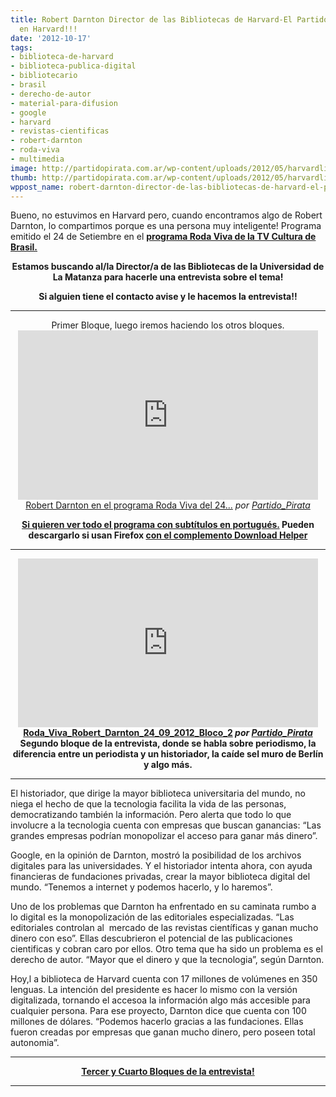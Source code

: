 ```yaml
---
title: Robert Darnton Director de las Bibliotecas de Harvard-El Partido Pirata también
  en Harvard!!!
date: '2012-10-17'
tags:
- biblioteca-de-harvard
- biblioteca-publica-digital
- bibliotecario
- brasil
- derecho-de-autor
- material-para-difusion
- google
- harvard
- revistas-cientificas
- robert-darnton
- roda-viva
- multimedia
image: http://partidopirata.com.ar/wp-content/uploads/2012/05/harvardlibrary.jpg
thumb: http://partidopirata.com.ar/wp-content/uploads/2012/05/harvardlibrary-150x150.jpg
wppost_name: robert-darnton-director-de-las-bibliotecas-de-harvard-el-partido-pirata-tambien-en-harvard
---
```


Bueno, no estuvimos en Harvard pero, cuando encontramos algo de Robert Darnton, lo compartimos porque es una persona muy inteligente!
Programa emitido el 24 de Setiembre en el <strong><a href="http://tvcultura.cmais.com.br/rodaviva/roda-viva-recebe-robert-darnton" target="_blank">programa Roda Viva de la TV Cultura de Brasil.</a></strong>
<p style="text-align: center;"><strong>Estamos buscando al/la Director/a de las Bibliotecas de la Universidad de La Matanza para hacerle una entrevista sobre el tema!</strong></p>
<p style="text-align: center;"><strong>Si alguien tiene el contacto avise y le hacemos la entrevista!!</strong></p>


<hr />

<center>Primer Bloque, luego iremos haciendo los otros bloques.</center><center>
<iframe src="http://www.dailymotion.com/embed/video/xudzho" frameborder="0" width="480" height="271"></iframe>
<a href="http://www.dailymotion.com/video/xudzho_robert-darnton-en-el-programa-roda-viva-del-24-09-primer-bloque_news" target="_blank">Robert Darnton en el programa Roda Viva del 24...</a> <em>por <a href="http://www.dailymotion.com/Partido_Pirata" target="_blank">Partido_Pirata</a></em></center>
<p style="text-align: center;"><strong><a href="http://youtu.be/MKOxc6x3yeU" target="_blank">Si quieren ver todo el programa con subtítulos en portugués.</a>
Pueden descargarlo si usan Firefox <a href="https://addons.mozilla.org/es/firefox/addon/video-downloadhelper/" target="_blank">con el complemento Download Helper</a></strong></p>


<hr />
<p style="text-align: center;"><iframe src="http://www.dailymotion.com/embed/video/xuecn8" frameborder="0" width="480" height="270"></iframe>
<strong><a href="http://www.dailymotion.com/video/xuecn8_roda-viva-robert-darnton-24-09-2012-bloco-2" target="_blank">Roda_Viva_Robert_Darnton_24_09_2012_Bloco_2</a> <em>por <a href="http://www.dailymotion.com/Partido_Pirata" target="_blank">Partido_Pirata</a></em></strong>
<strong> Segundo bloque de la entrevista, donde se habla sobre periodismo, la diferencia entre un periodista y un historiador, la caíde sel muro de Berlín y algo más.</strong></p>


<hr />

El historiador, que dirige la mayor biblioteca universitaria del mundo, no niega el hecho de que la tecnologia facilita la vida de las personas, democratizando también la información. Pero alerta que todo lo que involucre a la tecnologia cuenta con empresas que buscan ganancias: “Las grandes empresas podrían monopolizar el acceso para ganar más dinero”.

Google, en la opinión de Darnton, mostró la posibilidad de los archivos digitales para las universidades. Y el historiador intenta ahora, con ayuda financieras de fundaciones privadas, crear la mayor biblioteca digital del mundo. “Tenemos a internet y podemos hacerlo, y lo haremos”.

Uno de los problemas que Darnton ha enfrentado en su caminata rumbo a lo digital es la monopolización de las editoriales especializadas. “Las editoriales controlan al  mercado de las revistas científicas y ganan mucho dinero con eso”. Ellas descubrieron el potencial de las publicaciones cientificas y cobran caro por ellos. Otro tema que ha sido un problema es el derecho de autor. “Mayor que el dinero y que la tecnologia”, según Darnton.

Hoy,l a biblioteca de Harvard cuenta con 17 millones de volúmenes en 350 lenguas. La intención del presidente es hacer lo mismo con la versión digitalizada, tornando el accesoa la información algo más accesible para cualquier persona. Para ese proyecto, Darnton dice que cuenta con 100 millones de dólares. “Podemos hacerlo gracias a las fundaciones. Ellas fueron creadas por empresas que ganan mucho dinero, pero poseen total autonomia”.

<hr />
<p style="text-align: center;"><strong><a href="http://partidopirata.com.ar/7122/robert-darnton-en-roda-viva-3er-bloque">Tercer y Cuarto Bloques de la entrevista!</a></strong></p>


<hr />
